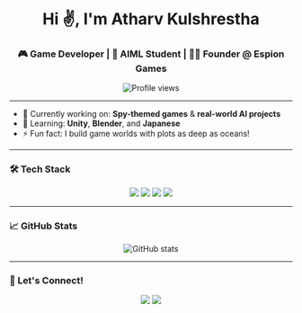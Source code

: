 <h1 align="center">Hi ✌, I'm Atharv Kulshrestha</h1>
<h3 align="center">🎮 Game Developer | 🧠 AIML Student | 🕵️‍♂️ Founder @ Espion Games</h3>

<p align="center">
  <img src="https://komarev.com/ghpvc/?username=Atharvkulshrestha08&label=Profile%20views&color=0e75b6&style=flat" alt="Profile views" />
</p>

---

- 🔭 Currently working on: **Spy-themed games** & **real-world AI projects**
- 🌱 Learning: **Unity**, **Blender**, and **Japanese**
- ⚡ Fun fact: I build game worlds with plots as deep as oceans!

---

### 🛠 Tech Stack
<p align="center">
  <a href="https://www.python.org/"><img src="https://img.shields.io/badge/Python-3776AB?style=flat&logo=python&logoColor=white"/></a>
  <a href="https://www.cprogramming.com/"><img src="https://img.shields.io/badge/C-00599C?style=flat&logo=c&logoColor=white"/></a>
  <a href="https://unity.com/"><img src="https://img.shields.io/badge/Unity-100000?style=flat&logo=unity&logoColor=white"/></a>
  <a href="https://www.blender.org/"><img src="https://img.shields.io/badge/Blender-F5792A?style=flat&logo=blender&logoColor=white"/></a>
</p>

---

### 📈 GitHub Stats
<p align="center">
  <img src="https://github-readme-stats.vercel.app/api?username=your-username&show_icons=true&theme=radical" alt="GitHub stats"/>
</p>

---

### 🚀 Let's Connect!
<p align="center">
  <a href="https://www.linkedin.com/in/atharv-kulshrestha-88b016283/"><img src="https://img.shields.io/badge/LinkedIn-0A66C2?style=flat&logo=linkedin&logoColor=white"/></a>
  <a href="mailto:atharvkulshrestha08@gmail.com"><img src="https://img.shields.io/badge/Email-D14836?style=flat&logo=gmail&logoColor=white"/></a>
</p>
